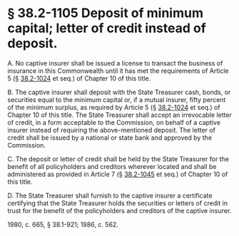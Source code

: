 # § 38.2-1105 Deposit of minimum capital; letter of credit instead of deposit.

<p>A. No captive insurer shall be issued a license to transact the business of insurance in this Commonwealth until it has met the requirements of Article 5 (§ <a href='http://law.lis.virginia.gov/vacode/38.2-1024/'>38.2-1024</a> et seq.) of Chapter 10 of this title.</p><p>B. The captive insurer shall deposit with the State Treasurer cash, bonds, or securities equal to the minimum capital or, if a mutual insurer, fifty percent of the minimum surplus, as required by Article 5 (§ <a href='http://law.lis.virginia.gov/vacode/38.2-1024/'>38.2-1024</a> et seq.) of Chapter 10 of this title. The State Treasurer shall accept an irrevocable letter of credit, in a form acceptable to the Commission, on behalf of a captive insurer instead of requiring the above-mentioned deposit. The letter of credit shall be issued by a national or state bank and approved by the Commission.</p><p>C. The deposit or letter of credit shall be held by the State Treasurer for the benefit of all policyholders and creditors wherever located and shall be administered as provided in Article 7 (§ <a href='http://law.lis.virginia.gov/vacode/38.2-1045/'>38.2-1045</a> et seq.) of Chapter 10 of this title.</p><p>D. The State Treasurer shall furnish to the captive insurer a certificate certifying that the State Treasurer holds the securities or letters of credit in trust for the benefit of the policyholders and creditors of the captive insurer.</p><p>1980, c. 665, § 38.1-921; 1986, c. 562.</p>